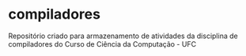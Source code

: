 # compiladores
Repositório criado para armazenamento de atividades da disciplina de compiladores do Curso de Ciência da Computação - UFC 
